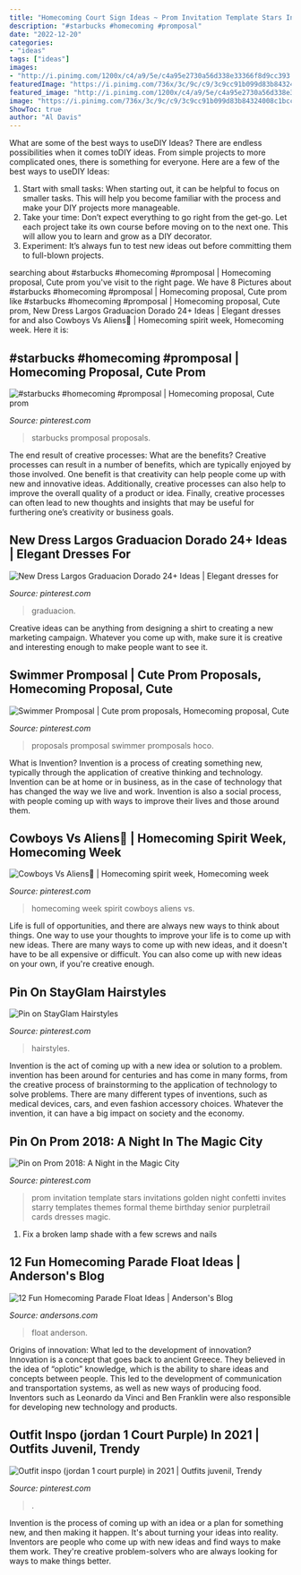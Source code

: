 ```yaml
---
title: "Homecoming Court Sign Ideas ~ Prom Invitation Template Stars Invitations Golden Night Confetti Invites Starry Templates Themes Formal Theme Birthday Senior Purpletrail Cards Dresses Magic"
description: "#starbucks #homecoming #promposal"
date: "2022-12-20"
categories:
- "ideas"
tags: ["ideas"]
images:
- "http://i.pinimg.com/1200x/c4/a9/5e/c4a95e2730a56d338e33366f8d9cc393.jpg"
featuredImage: "https://i.pinimg.com/736x/3c/9c/c9/3c9cc91b099d83b84324008c1bcc1742.jpg"
featured_image: "http://i.pinimg.com/1200x/c4/a9/5e/c4a95e2730a56d338e33366f8d9cc393.jpg"
image: "https://i.pinimg.com/736x/3c/9c/c9/3c9cc91b099d83b84324008c1bcc1742.jpg"
ShowToc: true
author: "Al Davis"
---
```



What are some of the best ways to useDIY Ideas?
There are endless possibilities when it comes toDIY ideas. From simple projects to more complicated ones, there is something for everyone. Here are a few of the best ways to useDIY Ideas: 
1. Start with small tasks: When starting out, it can be helpful to focus on smaller tasks. This will help you become familiar with the process and make your DIY projects more manageable. 
2. Take your time: Don’t expect everything to go right from the get-go. Let each project take its own course before moving on to the next one. This will allow you to learn and grow as a DIY decorator. 
3. Experiment: It’s always fun to test new ideas out before committing them to full-blown projects.

	

		
searching about #starbucks #homecoming #promposal | Homecoming proposal, Cute prom you've visit to the right page. We have 8 Pictures about #starbucks #homecoming #promposal | Homecoming proposal, Cute prom like #starbucks #homecoming #promposal | Homecoming proposal, Cute prom, New Dress Largos Graduacion Dorado 24+ Ideas | Elegant dresses for and also Cowboys Vs Aliens🤠 | Homecoming spirit week, Homecoming week. Here it is:
		
    
## #starbucks #homecoming #promposal | Homecoming Proposal, Cute Prom

<img loading=lazy src="https://i.pinimg.com/736x/59/ef/4b/59ef4b8c384adad0d2ac25b2afffaff3.jpg" onerror="this.onerror=null;this.src='https://tse2.mm.bing.net/th?id=OIP.M5asXoqPM9DtOACCrLz_uQHaOk&amp;pid=15.1';" alt="#starbucks #homecoming #promposal | Homecoming proposal, Cute prom">

_Source: pinterest.com_

>starbucks promposal proposals. 

	

The end result of creative processes: What are the benefits?
Creative processes can result in a number of benefits, which are typically enjoyed by those involved. One benefit is that creativity can help people come up with new and innovative ideas. Additionally, creative processes can also help to improve the overall quality of a product or idea. Finally, creative processes can often lead to new thoughts and insights that may be useful for furthering one’s creativity or business goals.

    
## New Dress Largos Graduacion Dorado 24+ Ideas | Elegant Dresses For

<img loading=lazy src="https://i.pinimg.com/736x/3c/9c/c9/3c9cc91b099d83b84324008c1bcc1742.jpg" onerror="this.onerror=null;this.src='https://tse4.mm.bing.net/th?id=OIP.K3fP0WsUhabsW7C_yRVFVwAAAA&amp;pid=15.1';" alt="New Dress Largos Graduacion Dorado 24+ Ideas | Elegant dresses for">

_Source: pinterest.com_

>graduacion. 

	

Creative ideas can be anything from designing a shirt to creating a new marketing campaign. Whatever you come up with, make sure it is creative and interesting enough to make people want to see it.

    
## Swimmer Promposal | Cute Prom Proposals, Homecoming Proposal, Cute

<img loading=lazy src="http://i.pinimg.com/1200x/c4/a9/5e/c4a95e2730a56d338e33366f8d9cc393.jpg" onerror="this.onerror=null;this.src='https://tse4.mm.bing.net/th?id=OIP.aFglj_zFFN-zQdXj-xr41QHaJ4&amp;pid=15.1';" alt="Swimmer Promposal | Cute prom proposals, Homecoming proposal, Cute">

_Source: pinterest.com_

>proposals promposal swimmer promposals hoco. 

	

What is Invention?
Invention is a process of creating something new, typically through the application of creative thinking and technology. Invention can be at home or in business, as in the case of technology that has changed the way we live and work. Invention is also a social process, with people coming up with ways to improve their lives and those around them.

    
## Cowboys Vs Aliens🤠 | Homecoming Spirit Week, Homecoming Week

<img loading=lazy src="https://i.pinimg.com/736x/4b/e7/93/4be7931773c1a779c121de8db6e08376.jpg" onerror="this.onerror=null;this.src='https://tse2.mm.bing.net/th?id=OIP.WieBwNKa4P6Ussjd0P-YxgHaJ3&amp;pid=15.1';" alt="Cowboys Vs Aliens🤠 | Homecoming spirit week, Homecoming week">

_Source: pinterest.com_

>homecoming week spirit cowboys aliens vs. 

	

Life is full of opportunities, and there are always new ways to think about things. One way to use your thoughts to improve your life is to come up with new ideas. There are many ways to come up with new ideas, and it doesn't have to be all expensive or difficult. You can also come up with new ideas on your own, if you're creative enough.

    
## Pin On StayGlam Hairstyles

<img loading=lazy src="https://i.pinimg.com/736x/fc/84/ae/fc84aee942a89320d75389461b7106ee.jpg" onerror="this.onerror=null;this.src='https://tse4.mm.bing.net/th?id=OIP.9Mfp4vjwdRo1upFpYGJKzwAAAA&amp;pid=15.1';" alt="Pin on StayGlam Hairstyles">

_Source: pinterest.com_

>hairstyles. 

	

Invention is the act of coming up with a new idea or solution to a problem. invention has been around for centuries and has come in many forms, from the creative process of brainstorming to the application of technology to solve problems. There are many different types of inventions, such as medical devices, cars, and even fashion accessory choices. Whatever the invention, it can have a big impact on society and the economy.

    
## Pin On Prom 2018: A Night In The Magic City

<img loading=lazy src="https://i.pinimg.com/736x/f8/e2/01/f8e201a0bcd76549936c27d05ef762ea--magic-city-confetti.jpg" onerror="this.onerror=null;this.src='https://tse2.mm.bing.net/th?id=OIP.EWI7UiEkW2WjCn_osgI5cQHaKP&amp;pid=15.1';" alt="Pin on Prom 2018: A Night in the Magic City">

_Source: pinterest.com_

>prom invitation template stars invitations golden night confetti invites starry templates themes formal theme birthday senior purpletrail cards dresses magic. 

	

1. Fix a broken lamp shade with a few screws and nails

    
## 12 Fun Homecoming Parade Float Ideas | Anderson&#039;s Blog

<img loading=lazy src="https://www.andersons.com/blog/wp-content/uploads/2014/09/Hollywood.jpg" onerror="this.onerror=null;this.src='https://tse4.mm.bing.net/th?id=OIP.fwCRmpjfXXMuS7Q4JFxZ5gHaFm&amp;pid=15.1';" alt="12 Fun Homecoming Parade Float Ideas | Anderson&#039;s Blog">

_Source: andersons.com_

>float anderson. 

	

Origins of innovation: What led to the development of innovation?
Innovation is a concept that goes back to ancient Greece. They believed in the idea of “oplotic” knowledge, which is the ability to share ideas and concepts between people. This led to the development of communication and transportation systems, as well as new ways of producing food. Inventors such as Leonardo da Vinci and Ben Franklin were also responsible for developing new technology and products.

    
## Outfit Inspo (jordan 1 Court Purple) In 2021 | Outfits Juvenil, Trendy

<img loading=lazy src="https://i.pinimg.com/736x/cb/38/ff/cb38fffa6a78ed71fb2fc10610ed39e7.jpg" onerror="this.onerror=null;this.src='https://tse3.mm.bing.net/th?id=OIP.ykzBPN439kaXoOJRUhqttAHaJ3&amp;pid=15.1';" alt="Outfit inspo (jordan 1 court purple) in 2021 | Outfits juvenil, Trendy">

_Source: pinterest.com_

>. 

	

Invention is the process of coming up with an idea or a plan for something new, and then making it happen. It's about turning your ideas into reality. Inventors are people who come up with new ideas and find ways to make them work. They're creative problem-solvers who are always looking for ways to make things better.

